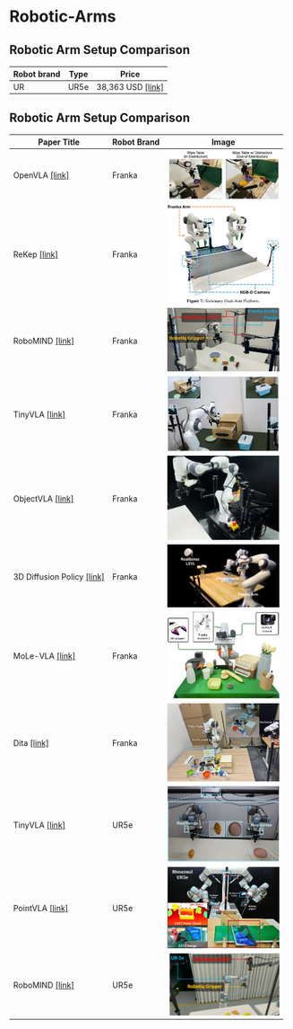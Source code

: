 # Robotic-Arms

## Robotic Arm Setup Comparison

| Robot brand | Type | Price |
|-------------|-------------|-------|
| UR                  | UR5e    | 38,363 USD [[link]]([https://arxiv.org/pdf/2406.09246](https://vention.io/parts/universal-robots-ur5e-collaborative-robot-arm-2445?utm_adgroupid=166917786371&utm_adid=696960133819&utm_device=c&utm_source=google&utm_medium=ppc&utm_campaign=21194967723&utm_term=&hsa_acc=6710393722&hsa_cam=21194967723&hsa_grp=166917786371&hsa_ad=696960133819&hsa_src=g&hsa_tgt=pla-2557207605352&hsa_kw=&hsa_mt=&hsa_net=adwords&hsa_ver=3&gad_source=1&gad_campaignid=21194967723&gbraid=0AAAAADdnWDklI5YcUwBu2FuiRhBU-5Bt1&gclid=CjwKCAjw89jGBhB0EiwA2o1On-iRLX93sPQsxZOWjrgCLCjPnedMKJIFXUWKQ8vagb4MT7Rj4DP5ThoC8UIQAvD_BwE))   |

## Robotic Arm Setup Comparison

| Paper Title | Robot Brand | Image |
|-------------|-------------|-------|
| OpenVLA [[link]](https://arxiv.org/pdf/2406.09246)                  | Franka    |  <img src="images/OpenVLA.png" width="200"> |
| ReKep [[link]](https://arxiv.org/pdf/2409.01652)                    | Franka    |  <img src="images/ReKep_dualarm.png" width="200"> |
| RoboMIND [[link]](https://x-humanoid-robomind.github.io/)           | Franka    |  <img src="images/Robotmind_Franka.png" width="200"> |
| TinyVLA [[link]](https://tiny-vla.github.io/)                       | Franka    |  <img src="images/TinyVLA_Franka.png" width="200"> |
| ObjectVLA [[link]](https://arxiv.org/pdf/2502.19250v2)              | Franka    |  <img src="images/ObjectVLA.png" width="200"> |
| 3D Diffusion Policy [[link]](https://arxiv.org/pdf/2403.03954)      | Franka    |  <img src="images/3D DP.png" width="200"> |
| MoLe-VLA [[link]](https://arxiv.org/pdf/2503.20384v1)               | Franka    |  <img src="images/MoLe_VLA.png" width="200"> |
| Dita [[link]](https://arxiv.org/pdf/2503.19757v1)                   | Franka    |  <img src="images/Dita.png" width="200"> |
| TinyVLA [[link]](https://tiny-vla.github.io/)                       | UR5e       |  <img src="images/TinyVLA_UR.png" width="200"> |
| PointVLA [[link]](https://arxiv.org/pdf/2503.07511v1)               | UR5e      |  <img src="images/PointVLA.png" width="200"> |
| RoboMIND [[link]](https://x-humanoid-robomind.github.io/)           | UR5e       |  <img src="images/Robotmind_UR.png" width="200"> |
